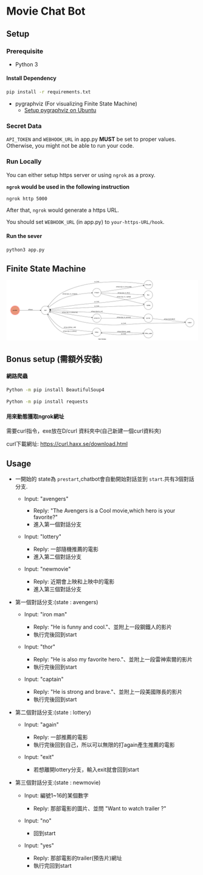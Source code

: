 # Movie Chat Bot 



## Setup

### Prerequisite
* Python 3

#### Install Dependency
```sh
pip install -r requirements.txt
```

* pygraphviz (For visualizing Finite State Machine)
    * [Setup pygraphviz on Ubuntu](http://www.jianshu.com/p/a3da7ecc5303)

### Secret Data

`API_TOKEN` and `WEBHOOK_URL` in app.py **MUST** be set to proper values.
Otherwise, you might not be able to run your code.

### Run Locally
You can either setup https server or using `ngrok` as a proxy.

**`ngrok` would be used in the following instruction**

```sh
ngrok http 5000
```

After that, `ngrok` would generate a https URL.

You should set `WEBHOOK_URL` (in app.py) to `your-https-URL/hook`.

#### Run the sever

```sh
python3 app.py
```

## Finite State Machine
![fsm](./img/show-fsm.png)

## Bonus setup (需額外安裝)

#### 網路爬蟲
```sh
Python -m pip install BeautifulSoup4
```
```sh
Python -m pip install requests 
```
#### 用來動態獲取ngrok網址

需要curl指令，exe放在D/curl 資料夾中(自己新建一個curl資料夾)

curl下載網址:
https://curl.haxx.se/download.html


## Usage
* 一開始的 state為 `prestart`,chatbot會自動開始對話並到 `start`.共有3個對話分支.

	* Input: "avengers" 
		* Reply: "The Avengers is a Cool movie,which hero is your favorite?"
		* 進入第一個對話分支
		
	* Input: "lottery"  
		* Reply: 一部隨機推薦的電影
		* 進入第二個對話分支
		
	* Input: "newmovie" 
		* Reply: 近期會上映和上映中的電影
		* 進入第三個對話分支

* 第一個對話分支:(state : avengers)
	* Input: "iron man"
		* Reply: "He is funny and cool."、並附上一段鋼鐵人的影片 
		* 執行完後回到start
		
	* Input: "thor"
		* Reply: "He is also my favorite hero."、並附上一段雷神索爾的影片 
		* 執行完後回到start
		
	* Input: "captain"
		* Reply: "He is strong and brave."、並附上一段美國隊長的影片 
		* 執行完後回到start

* 第二個對話分支:(state : lottery)
	* Input: "again"
		* Reply: 一部推薦的電影
		* 執行完後回到自己，所以可以無限的打again產生推薦的電影
		
	* Input: "exit" 
		* 若想離開lottery分支，輸入exit就會回到start
		

* 第三個對話分支:(state : newmovie)
	
	* Input: 編號1~16的某個數字
		* Reply: 那部電影的圖片、並問 "Want to watch trailer ?"
		
	* Input: "no"
		* 回到start
		
	* Input: "yes"
		* Reply: 那部電影的trailer(預告片)網址
		* 執行完回到start
